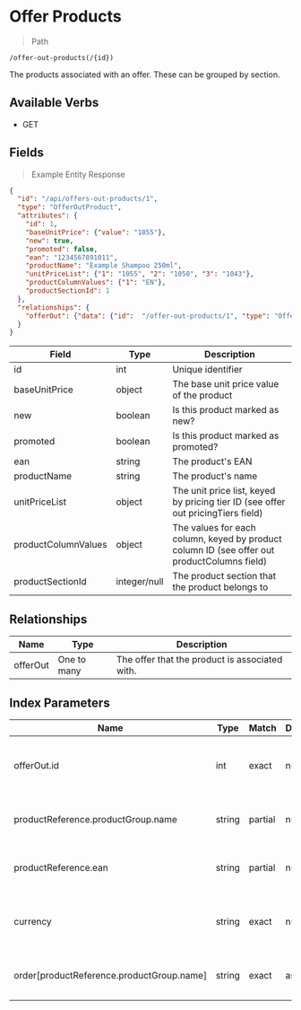# Offer Products

> Path

```
/offer-out-products(/{id})
```

The products associated with an offer. These can be grouped by section.

## Available Verbs

* GET

## Fields

> Example Entity Response

```json
{
  "id": "/api/offers-out-products/1",
  "type": "OfferOutProduct",
  "attributes": {
    "id": 1,
    "baseUnitPrice": {"value": "1055"},
    "new": true,
    "promoted": false,
    "ean": "1234567891011",
    "productName": "Example Shampoo 250ml",
    "unitPriceList": {"1": "1055", "2": "1050", "3": "1043"},
    "productColumnValues": {"1": "EN"},
    "productSectionId": 1
  },
  "relationships": {
    "offerOut": {"data": {"id":  "/offer-out-products/1", "type": "OfferOutProduct"}}
  }
}
```

Field | Type | Description
----- | ---  | -----------
id | int | Unique identifier
baseUnitPrice | object | The base unit price value of the product
new | boolean | Is this product marked as new?
promoted | boolean | Is this product marked as promoted?
ean | string | The product's EAN
productName | string | The product's name
unitPriceList | object | The unit price list, keyed by pricing tier ID (see offer out pricingTiers field)
productColumnValues | object | The values for each column, keyed by product column ID (see offer out productColumns field)
productSectionId | integer/null | The product section that the product belongs to

## Relationships

Name | Type | Description
---- | ---- | -----------
offerOut | One to many | The offer that the product is associated with.

## Index Parameters

Name | Type | Match | Default | Description
---- | ---- | ----- | ------- | -----------
offerOut.id | int | exact | null | Specify the offer out the product must belong to
productReference.productGroup.name | string | partial | null | Search against the product's name
productReference.ean | string | partial | null | Search against the product's ean
currency | string | exact | null | Specify the currency of the offers out to be returned
order\[productReference.productGroup.name] | string | exact | asc | Order the results by product name
